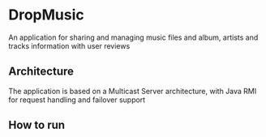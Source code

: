 # DropMusic

An application for sharing and
managing music files and album,
artists and tracks information
with user reviews
 
## Architecture

The application is based on a Multicast Server architecture,
with Java RMI for request handling and failover support
  
## How to run
